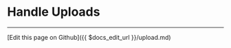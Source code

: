 # Handle Uploads

-------------------------------
[Edit this page on Github]({{ $docs_edit_url }}/upload.md)

